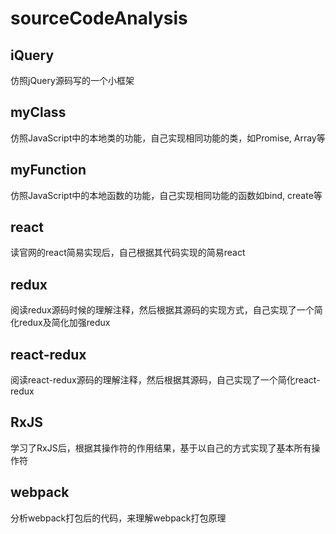 # sourceCodeAnalysis

## iQuery
仿照jQuery源码写的一个小框架

## myClass
仿照JavaScript中的本地类的功能，自己实现相同功能的类，如Promise, Array等

## myFunction
仿照JavaScript中的本地函数的功能，自己实现相同功能的函数如bind, create等

## react
读官网的react简易实现后，自己根据其代码实现的简易react

## redux
阅读redux源码时候的理解注释，然后根据其源码的实现方式，自己实现了一个简化redux及简化加强redux

## react-redux
阅读react-redux源码的理解注释，然后根据其源码，自己实现了一个简化react-redux

## RxJS
学习了RxJS后，根据其操作符的作用结果，基于以自己的方式实现了基本所有操作符

## webpack
分析webpack打包后的代码，来理解webpack打包原理

